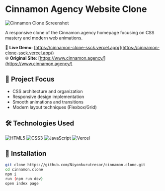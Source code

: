# Cinnamon Agency Website Clone

![Cinnamon Clone Screenshot](./screenshot.png) <!-- Add your screenshot file -->

A responsive clone of the Cinnamon.agency homepage focusing on CSS mastery and modern web animations.

🔗 **Live Demo**: [https://cinnamon-clone-ssck.vercel.app/](https://cinnamon-clone-ssck.vercel.app/)  
🌐 **Original Site**: [https://www.cinnamon.agency/](https://www.cinnamon.agency/)

## 🎯 Project Focus

- CSS architecture and organization
- Responsive design implementation
- Smooth animations and transitions
- Modern layout techniques (Flexbox/Grid)

## 🛠 Technologies Used

![HTML5](https://img.shields.io/badge/HTML5-E34F26?style=for-the-badge&logo=html5&logoColor=white)
![CSS3](https://img.shields.io/badge/CSS3-1572B6?style=for-the-badge&logo=css3&logoColor=white)
![JavaScript](https://img.shields.io/badge/JavaScript-F7DF1E?style=for-the-badge&logo=javascript&logoColor=black)
![Vercel](https://img.shields.io/badge/Vercel-000000?style=for-the-badge&logo=vercel&logoColor=white)
  

## 🚀 Installation

```bash
git clone https://github.com/Niyonkurutresor/cinnamon.clone.git
cd cinnamon.clone
npm i
run (npm run dev)
open index page
